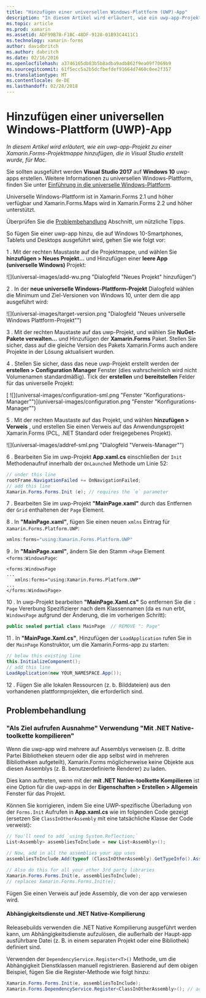 ```yaml
---
title: "Hinzufügen einer universellen Windows-Plattform (UWP)-App"
description: "In diesem Artikel wird erläutert, wie ein uwp-app-Projekt zu einer Xamarin.Forms-Projektmappe hinzufügen, die in Visual Studio erstellt wurde, für Mac."
ms.topic: article
ms.prod: xamarin
ms.assetid: ADF99B78-F1BC-48DF-9128-01B93C4411C1
ms.technology: xamarin-forms
author: davidbritch
ms.author: dabritch
ms.date: 02/16/2016
ms.openlocfilehash: a3746165db83b5b8adba9adb862f9ea09f7069b9
ms.sourcegitcommit: 61f5ecc5a2b5dcfbefdef91664d7460c0ee2f357
ms.translationtype: MT
ms.contentlocale: de-DE
ms.lasthandoff: 02/28/2018
---
```

# <a name="adding-a-universal-windows-platform-uwp-app"></a>Hinzufügen einer universellen Windows-Plattform (UWP)-App

_In diesem Artikel wird erläutert, wie ein uwp-app-Projekt zu einer Xamarin.Forms-Projektmappe hinzufügen, die in Visual Studio erstellt wurde, für Mac._

Sie sollten ausgeführt werden **Visual Studio 2017** auf **Windows 10** uwp-apps erstellen. Weitere Informationen zu universellen Windows-Plattform, finden Sie unter [Einführung in die universelle Windows-Plattform](/windows/uwp/get-started/universal-application-platform-guide/).

Universelle Windows-Plattform ist in Xamarin.Forms 2.1 und höher verfügbar und Xamarin.Forms.Maps wird in Xamarin.Forms 2.2 und höher unterstützt.

Überprüfen Sie die <a href="#troubleshooting">Problembehandlung</a> Abschnitt, um nützliche Tipps.

So fügen Sie einer uwp-app hinzu, die auf Windows 10-Smartphones, Tablets und Desktops ausgeführt wird, gehen Sie wie folgt vor:

 1 . Mit der rechten Maustaste auf die Projektmappe, und wählen Sie **hinzufügen > Neues Projekt...**  und Hinzufügen einer **leere App (universelle Windows)** Projekt:

  ![](universal-images/add-wu.png "Dialogfeld "Neues Projekt" hinzufügen")

 2 . In der **neue universelle Windows-Plattform-Projekt** Dialogfeld wählen die Minimum und Ziel-Versionen von Windows 10, unter dem die app ausgeführt wird:

  ![](universal-images/target-version.png "Dialogfeld "Neues universelle Windows Plattform-Projekt"")

 3 . Mit der rechten Maustaste auf das uwp-Projekt, und wählen Sie **NuGet-Pakete verwalten...**  und Hinzufügen der **Xamarin.Forms** Paket. Stellen Sie sicher, dass auf die gleiche Version des Pakets Xamarin.Forms auch andere Projekte in der Lösung aktualisiert wurden.

 4 . Stellen Sie sicher, dass das neue uwp-Projekt erstellt werden der **erstellen > Configuration Manager** Fenster (dies wahrscheinlich wird nicht Volumenamen standardmäßig). Tick der **erstellen** und **bereitstellen** Felder für das universelle Projekt:

  [ ![](universal-images/configuration-sml.png "Fenster "Konfigurations-Manager"")](universal-images/configuration.png "Fenster "Konfigurations-Manager"")

 5 . Mit der rechten Maustaste auf das Projekt, und wählen **hinzufügen > Verweis** , und erstellen Sie einen Verweis auf das Anwendungsprojekt Xamarin.Forms (PCL, .NET Standard oder freigegebenes Projekt).

  ![](universal-images/addref-sml.png "Dialogfeld "Verweis-Manager"")

 6 . Bearbeiten Sie im uwp-Projekt **App.xaml.cs** einschließen der `Init` Methodenaufruf innerhalb der `OnLaunched` Methode um Linie 52:

```csharp
// under this line
rootFrame.NavigationFailed += OnNavigationFailed;
// add this line
Xamarin.Forms.Forms.Init (e); // requires the `e` parameter
```

 7 . Bearbeiten Sie im uwp-Projekt **"MainPage.xaml"** durch das Entfernen der `Grid` enthaltenen der `Page` Element.

 8 . In **"MainPage.xaml"**, fügen Sie einen neuen `xmlns` Eintrag für `Xamarin.Forms.Platform.UWP`:

```csharp
xmlns:forms="using:Xamarin.Forms.Platform.UWP"
```

 9 . In **"MainPage.xaml"**, ändern Sie den Stamm `<Page` Element `<forms:WindowsPage`:

```xaml
<forms:WindowsPage
...
   xmlns:forms="using:Xamarin.Forms.Platform.UWP"
...
</forms:WindowsPage>
```

 10 . In uwp-Projekt bearbeiten **"MainPage.Xaml.cs"** So entfernen Sie die `: Page` Vererbung Spezifizierer nach dem Klassennamen (da es nun erbt, `WindowsPage` aufgrund der Änderung, die im vorherigen Schritt):

```csharp
public sealed partial class MainPage  // REMOVE ": Page"
```

 11 . In **"MainPage.Xaml.cs"**, Hinzufügen der `LoadApplication` rufen Sie in der `MainPage` Konstruktor, um die Xamarin.Forms-app zu starten:

```csharp
// below this existing line
this.InitializeComponent();
// add this line
LoadApplication(new YOUR_NAMESPACE.App());
```

<!--
11 . Double-click **Package.appxmanifest** to set these capabilities
  that are often required:

  Capabilities set:

  * Internet (Client)
  * Location
-->

12 . Fügen Sie alle lokalen Ressourcen (z. b. Bilddateien) aus den vorhandenen plattformprojekten, die erforderlich sind.

<a name="troubleshooting"/>

## <a name="troubleshooting"></a>Problembehandlung

<a name="target-invocation-exception" />

### <a name="target-invocation-exception-when-using-compile-with-net-native-tool-chain"></a>"Als Ziel aufrufen Ausnahme" Verwendung "Mit .NET Native-toolkette kompilieren"

Wenn die uwp-app wird mehrere auf Assemblys verweisen (z. B. dritte Partei Bibliotheken steuern oder die app selbst wird in mehreren Bibliotheken aufgeteilt), Xamarin.Forms möglicherweise keine Objekte aus diesen Assemblys (z. B. benutzerdefinierte Renderer) zu laden.

Dies kann auftreten, wenn mit der **mit .NET Native-toolkette Kompilieren** ist eine Option für die uwp-apps in der **Eigenschaften > Erstellen > Allgemein** Fenster für das Projekt.

Können Sie korrigieren, indem Sie eine UWP-spezifische Überladung von der `Forms.Init` Aufrufen in **App.xaml.cs** wie im folgenden Code gezeigt (ersetzen Sie `ClassInOtherAssembly` mit eine tatsächliche Klasse der Code verweist):

```csharp
// You'll need to add `using System.Reflection;`
List<Assembly> assembliesToInclude = new List<Assembly>();

// Now, add in all the assemblies your app uses
assembliesToInclude.Add(typeof (ClassInOtherAssembly).GetTypeInfo().Assembly);

// Also do this for all your other 3rd party libraries
Xamarin.Forms.Forms.Init(e, assembliesToInclude);
// replaces Xamarin.Forms.Forms.Init(e);
```

Fügen Sie einen Verweis auf jede Assembly, die von der app verwiesen wird.

#### <a name="dependency-services-and-net-native-compilation"></a>Abhängigkeitsdienste und .NET Native-Kompilierung

Releasebuilds verwenden die .NET Native Kompilierung ausgeführt werden kann, um Abhängigkeitsdienste aufzulösen, die außerhalb der Haupt-app ausführbare Datei (z. B. in einem separaten Projekt oder eine Bibliothek) definiert sind.

Verwenden der `DependencyService.Register<T>()` Methode, um die Abhängigkeit Dienstklassen manuell registrieren. Basierend auf dem obigen Beispiel, fügen Sie die Register-Methode wie folgt hinzu:

```csharp
Xamarin.Forms.Forms.Init(e, assembliesToInclude);
Xamarin.Forms.DependencyService.Register<ClassInOtherAssembly>(); // add this
```
